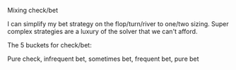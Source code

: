 
Mixing check/bet

I can simplify my bet strategy on the flop/turn/river to one/two sizing. Super complex strategies are a luxury of the solver that we can't afford.

The 5 buckets for check/bet:

Pure check, infrequent bet, sometimes bet, frequent bet, pure bet 
